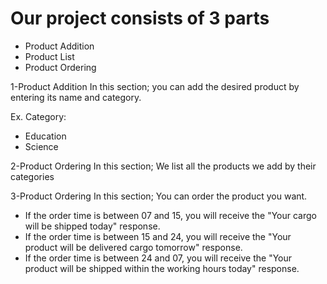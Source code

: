 
Our project consists of 3 parts
===
* Product Addition
* Product List
* Product Ordering 


1-Product Addition
In this section;
you can add the desired product by entering its name and category.

Ex. Category:
* Education
* Science

2-Product Ordering 
In this section;
We list all the products we add by their categories

3-Product Ordering 
In this section;
You can order the product you want.

* If the order time is between 07 and 15, you will receive the "Your cargo will be shipped today" response.
* If the order time is between 15 and 24, you will receive the "Your product will be delivered cargo tomorrow" response.
* If the order time is between 24 and 07, you will receive the "Your product will be shipped within the working hours today" response.
